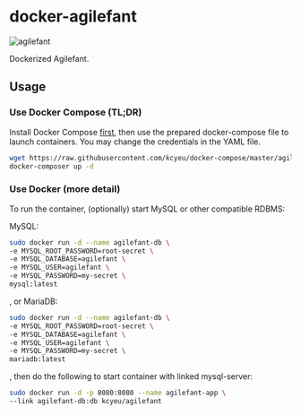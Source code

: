 # docker-agilefant
![agilefant](http://i.imgur.com/ZLdI02W.png)

Dockerized Agilefant.

## Usage

### Use Docker Compose (TL;DR)

Install Docker Compose [first](https://docs.docker.com/compose/install/), then use the prepared docker-compose file to launch containers. You may change the credentials in the YAML file.

```bash
wget https://raw.githubusercontent.com/kcyeu/docker-compose/master/agilefant/docker-compose.yml
docker-composer up -d
```


### Use Docker (more detail)
To run the container, (optionally) start MySQL or other compatible RDBMS:

MySQL:
```bash
sudo docker run -d --name agilefant-db \
-e MYSQL_ROOT_PASSWORD=root-secret \
-e MYSQL_DATABASE=agilefant \
-e MYSQL_USER=agilefant \
-e MYSQL_PASSWORD=my-secret \
mysql:latest
```


, or MariaDB:
```bash
sudo docker run -d --name agilefant-db \
-e MYSQL_ROOT_PASSWORD=root-secret \
-e MYSQL_DATABASE=agilefant \
-e MYSQL_USER=agilefant \
-e MYSQL_PASSWORD=my-secret \
mariadb:latest
```

, then do the following to start container with linked mysql-server:
```bash
sudo docker run -d -p 8080:8080 --name agilefant-app \
--link agilefant-db:db kcyeu/agilefant
```

